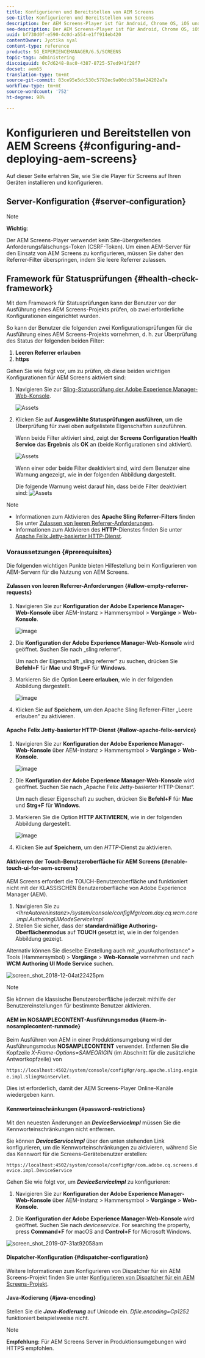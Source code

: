 ```yaml
---
title: Konfigurieren und Bereitstellen von AEM Screens
seo-title: Konfigurieren und Bereitstellen von Screens
description: Der AEM Screens-Player ist für Android, Chrome OS, iOS und Windows verfügbar. Diese Seite beschreibt die Konfiguration und Bereitstellung von AEM Screens und fasst die Hardware-Auswahlrichtlinien für Player-Geräte zusammen.
seo-description: Der AEM Screens-Player ist für Android, Chrome OS, iOS und Windows verfügbar. Diese Seite beschreibt die Konfiguration und Bereitstellung von AEM Screens und fasst die Hardware-Auswahlrichtlinien für Player-Geräte zusammen.
uuid: bf730d0f-e590-4c0d-a554-e1ff914eb420
contentOwner: Jyotika syal
content-type: reference
products: SG_EXPERIENCEMANAGER/6.5/SCREENS
topic-tags: administering
discoiquuid: 0c7d6248-8ac0-4387-8725-57ed941f28f7
docset: aem65
translation-type: tm+mt
source-git-commit: 83ce95e5dc530c5792ec9a00dcb758a424202a7a
workflow-type: tm+mt
source-wordcount: '752'
ht-degree: 98%

---
```



# Konfigurieren und Bereitstellen von AEM Screens {#configuring-and-deploying-aem-screens}

Auf dieser Seite erfahren Sie, wie Sie die Player für Screens auf Ihren Geräten installieren und konfigurieren.

## Server-Konfiguration {#server-configuration}

>[!NOTE]
>
>**Wichtig**:
>
>Der AEM Screens-Player verwendet kein Site-übergreifendes Anforderungsfälschungs-Token (CSRF-Token). Um einen AEM-Server für den Einsatz von AEM Screens zu konfigurieren, müssen Sie daher den Referrer-Filter überspringen, indem Sie leere Referrer zulassen.

## Framework für Statusprüfungen {#health-check-framework}

Mit dem Framework für Statusprüfungen kann der Benutzer vor der Ausführung eines AEM Screens-Projekts prüfen, ob zwei erforderliche Konfigurationen eingerichtet wurden.

So kann der Benutzer die folgenden zwei Konfigurationsprüfungen für die Ausführung eines AEM Screens-Projekts vornehmen, d. h. zur Überprüfung des Status der folgenden beiden Filter:

1. **Leeren Referrer erlauben**
2. **https**

Gehen Sie wie folgt vor, um zu prüfen, ob diese beiden wichtigen Konfigurationen für AEM Screens aktiviert sind:

1. Navigieren Sie zur [Sling-Statusprüfung der Adobe Experience Manager-Web-Konsole](http://localhost:4502/system/console/healthcheck?tags=screensconfigs&amp;overrideGlobalTimeout=).

   ![Assets](assets/health-check1.png)


2. Klicken Sie auf **Ausgewählte Statusprüfungen ausführen**, um die Überprüfung für zwei oben aufgelistete Eigenschaften auszuführen.

   Wenn beide Filter aktiviert sind, zeigt der **Screens Configuration Health Service** das **Ergebnis** als **OK** an (beide Konfigurationen sind aktiviert).

   ![Assets](assets/health-check2.png)

   Wenn einer oder beide Filter deaktiviert sind, wird dem Benutzer eine Warnung angezeigt, wie in der folgenden Abbildung dargestellt.

   Die folgende Warnung weist darauf hin, dass beide Filter deaktiviert sind:
   ![Assets](assets/health-check3.png)

>[!NOTE]
>
>* Informationen zum Aktivieren des **Apache Sling Referrer-Filters** finden Sie unter [Zulassen von leeren Referrer-Anforderungen](/help/user-guide/configuring-screens-introduction.md#allow-empty-referrer-requests).
>* Informationen zum Aktivieren des **HTTP**-Dienstes finden Sie unter [Apache Felix Jetty-basierter HTTP-Dienst](/help/user-guide/configuring-screens-introduction.md#allow-apache-felix-service).


### Voraussetzungen {#prerequisites}

Die folgenden wichtigen Punkte bieten Hilfestellung beim Konfigurieren von AEM-Servern für die Nutzung von AEM Screens.

#### Zulassen von leeren Referrer-Anforderungen {#allow-empty-referrer-requests}

1. Navigieren Sie zur **Konfiguration der Adobe Experience Manager-Web-Konsole** über AEM-Instanz > Hammersymbol > **Vorgänge** > **Web-Konsole**.

   ![image](assets/config/empty-ref1.png)

1. Die **Konfiguration der Adobe Experience Manager-Web-Konsole** wird geöffnet. Suchen Sie nach „sling referrer“.

   Um nach der Eigenschaft „sling referrer“ zu suchen, drücken Sie **Befehl+F** für **Mac** und **Strg+F** für **Windows**.

1. Markieren Sie die Option **Leere erlauben**, wie in der folgenden Abbildung dargestellt.

   ![image](assets/config/empty-ref2.png)

1. Klicken Sie auf **Speichern**, um den Apache Sling Referrer-Filter „Leere erlauben“ zu aktivieren.


#### Apache Felix Jetty-basierter HTTP-Dienst {#allow-apache-felix-service}

1. Navigieren Sie zur **Konfiguration der Adobe Experience Manager-Web-Konsole** über AEM-Instanz > Hammersymbol > **Vorgänge** > **Web-Konsole**.

   ![image](assets/config/empty-ref1.png)

1. Die **Konfiguration der Adobe Experience Manager-Web-Konsole** wird geöffnet. Suchen Sie nach „Apache Felix Jetty-basierter HTTP-Dienst“.

   Um nach dieser Eigenschaft zu suchen, drücken Sie **Befehl+F** für **Mac** und **Strg+F** für **Windows**.

1. Markieren Sie die Option **HTTP AKTIVIEREN**, wie in der folgenden Abbildung dargestellt.

   ![image](assets/config/config-1.png)

1. Klicken Sie auf **Speichern**, um den *HTTP*-Dienst zu aktivieren.

#### Aktivieren der Touch-Benutzeroberfläche für AEM Screens {#enable-touch-ui-for-aem-screens}

AEM Screens erfordert die TOUCH-Benutzeroberfläche und funktioniert nicht mit der KLASSISCHEN Benutzeroberfläche von Adobe Experience Manager (AEM).

1. Navigieren Sie zu *&lt;IhreAutoreninstanz>/system/console/configMgr/com.day.cq.wcm.core.impl.AuthoringUIModeServiceImpl*
1. Stellen Sie sicher, dass der **standardmäßige Authoring-Oberflächenmodus** auf **TOUCH** gesetzt ist, wie in der folgenden Abbildung gezeigt.

Alternativ können Sie dieselbe Einstellung auch mit „yourAuthorInstance“ *>* Tools (Hammersymbol) > **Vorgänge** > **Web-Konsole** vornehmen und nach **WCM Authoring UI Mode Service** suchen.

![screen_shot_2018-12-04at22425pm](assets/screen_shot_2018-12-04at22425pm.png)

>[!NOTE]
>
>Sie können die klassische Benutzeroberfläche jederzeit mithilfe der Benutzereinstellungen für bestimmte Benutzer aktivieren.

#### AEM im NOSAMPLECONTENT-Ausführungsmodus {#aem-in-nosamplecontent-runmode}

Beim Ausführen von AEM in einer Produktionsumgebung wird der Ausführungsmodus **NOSAMPLECONTENT** verwendet. Entfernen Sie die Kopfzeile *X-Frame-Options=SAMEORIGIN* (im Abschnitt für die zusätzliche Antwortkopfzeile) von

`https://localhost:4502/system/console/configMgr/org.apache.sling.engine.impl.SlingMainServlet`.

Dies ist erforderlich, damit der AEM Screens-Player Online-Kanäle wiedergeben kann.

#### Kennworteinschränkungen {#password-restrictions}

Mit den neuesten Änderungen an ***DeviceServiceImpl*** müssen Sie die Kennworteinschränkungen nicht entfernen.

Sie können ***DeviceServiceImpl*** über den unten stehenden Link konfigurieren, um die Kennworteinschränkungen zu aktivieren, während Sie das Kennwort für die Screens-Gerätebenutzer erstellen:

`https://localhost:4502/system/console/configMgr/com.adobe.cq.screens.device.impl.DeviceService`

Gehen Sie wie folgt vor, um ***DeviceServiceImpl*** zu konfigurieren:

1. Navigieren Sie zur **Konfiguration der Adobe Experience Manager-Web-Konsole** über AEM-Instanz > Hammersymbol > **Vorgänge** > **Web-Konsole**.

1. Die **Konfiguration der Adobe Experience Manager-Web-Konsole** wird geöffnet. Suchen Sie nach *deviceservice*. For searching the property, press **Command+F** for macOS and **Control+F** for Microsoft Windows.

![screen_shot_2019-07-31at92058am](assets/screen_shot_2019-07-31at92058am.png)

#### Dispatcher-Konfiguration {#dispatcher-configuration}

Weitere Informationen zum Konfigurieren von Dispatcher für ein AEM Screens-Projekt finden Sie unter [Konfigurieren von Dispatcher für ein AEM Screens-Projekt](dispatcher-configurations-aem-screens.md).

#### Java-Kodierung {#java-encoding}

Stellen Sie die ***Java-Kodierung*** auf Unicode ein. *Dfile.encoding=Cp1252* funktioniert beispielsweise nicht.

>[!NOTE]
>**Empfehlung:**
>Für AEM Screens Server in Produktionsumgebungen wird HTTPS empfohlen.









